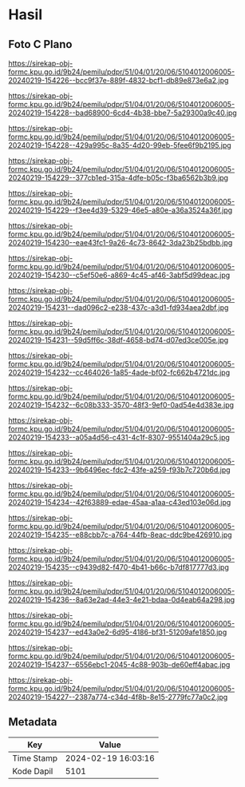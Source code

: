 # Hasil

## Foto C Plano

https://sirekap-obj-formc.kpu.go.id/9b24/pemilu/pdpr/51/04/01/20/06/5104012006005-20240219-154226--bcc9f37e-889f-4832-bcf1-db89e873e6a2.jpg

https://sirekap-obj-formc.kpu.go.id/9b24/pemilu/pdpr/51/04/01/20/06/5104012006005-20240219-154228--bad68900-6cd4-4b38-bbe7-5a29300a9c40.jpg

https://sirekap-obj-formc.kpu.go.id/9b24/pemilu/pdpr/51/04/01/20/06/5104012006005-20240219-154228--429a995c-8a35-4d20-99eb-5fee6f9b2195.jpg

https://sirekap-obj-formc.kpu.go.id/9b24/pemilu/pdpr/51/04/01/20/06/5104012006005-20240219-154229--377cb1ed-315a-4dfe-b05c-f3ba6562b3b9.jpg

https://sirekap-obj-formc.kpu.go.id/9b24/pemilu/pdpr/51/04/01/20/06/5104012006005-20240219-154229--f3ee4d39-5329-46e5-a80e-a36a3524a36f.jpg

https://sirekap-obj-formc.kpu.go.id/9b24/pemilu/pdpr/51/04/01/20/06/5104012006005-20240219-154230--eae43fc1-9a26-4c73-8642-3da23b25bdbb.jpg

https://sirekap-obj-formc.kpu.go.id/9b24/pemilu/pdpr/51/04/01/20/06/5104012006005-20240219-154230--c5ef50e6-a869-4c45-af46-3abf5d99deac.jpg

https://sirekap-obj-formc.kpu.go.id/9b24/pemilu/pdpr/51/04/01/20/06/5104012006005-20240219-154231--dad096c2-e238-437c-a3d1-fd934aea2dbf.jpg

https://sirekap-obj-formc.kpu.go.id/9b24/pemilu/pdpr/51/04/01/20/06/5104012006005-20240219-154231--59d5ff6c-38df-4658-bd74-d07ed3ce005e.jpg

https://sirekap-obj-formc.kpu.go.id/9b24/pemilu/pdpr/51/04/01/20/06/5104012006005-20240219-154232--cc464026-1a85-4ade-bf02-fc662b4721dc.jpg

https://sirekap-obj-formc.kpu.go.id/9b24/pemilu/pdpr/51/04/01/20/06/5104012006005-20240219-154232--6c08b333-3570-48f3-9ef0-0ad54e4d383e.jpg

https://sirekap-obj-formc.kpu.go.id/9b24/pemilu/pdpr/51/04/01/20/06/5104012006005-20240219-154233--a05a4d56-c431-4c1f-8307-9551404a29c5.jpg

https://sirekap-obj-formc.kpu.go.id/9b24/pemilu/pdpr/51/04/01/20/06/5104012006005-20240219-154233--9b6496ec-fdc2-43fe-a259-f93b7c720b6d.jpg

https://sirekap-obj-formc.kpu.go.id/9b24/pemilu/pdpr/51/04/01/20/06/5104012006005-20240219-154234--42f63889-edae-45aa-a1aa-c43ed103e06d.jpg

https://sirekap-obj-formc.kpu.go.id/9b24/pemilu/pdpr/51/04/01/20/06/5104012006005-20240219-154235--e88cbb7c-a764-44fb-8eac-ddc9be426910.jpg

https://sirekap-obj-formc.kpu.go.id/9b24/pemilu/pdpr/51/04/01/20/06/5104012006005-20240219-154235--c9439d82-f470-4b41-b66c-b7df817777d3.jpg

https://sirekap-obj-formc.kpu.go.id/9b24/pemilu/pdpr/51/04/01/20/06/5104012006005-20240219-154236--8a63e2ad-44e3-4e21-bdaa-0d4eab64a298.jpg

https://sirekap-obj-formc.kpu.go.id/9b24/pemilu/pdpr/51/04/01/20/06/5104012006005-20240219-154237--ed43a0e2-6d95-4186-bf31-51209afe1850.jpg

https://sirekap-obj-formc.kpu.go.id/9b24/pemilu/pdpr/51/04/01/20/06/5104012006005-20240219-154237--6556ebc1-2045-4c88-903b-de60eff4abac.jpg

https://sirekap-obj-formc.kpu.go.id/9b24/pemilu/pdpr/51/04/01/20/06/5104012006005-20240219-154227--2387a774-c34d-4f8b-8e15-2779fc77a0c2.jpg


## Metadata

| Key        | Value               |
| ---------- | ------------------- |
| Time Stamp | 2024-02-19 16:03:16 |
| Kode Dapil | 5101                |



